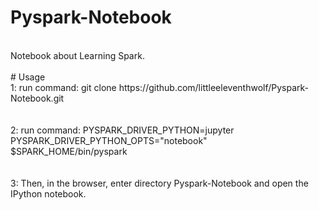 # Pyspark-Notebook
<br/>
Notebook about Learning Spark.<br/>
<br/>
# Usage
<br/>
1: run command: git clone https://github.com/littleeleventhwolf/Pyspark-Notebook.git<br/><br/>
<br/>
2: run command: PYSPARK_DRIVER_PYTHON=jupyter PYSPARK_DRIVER_PYTHON_OPTS="notebook" $SPARK_HOME/bin/pyspark<br/>
<br/>
<br/>
3: Then, in the browser, enter directory Pyspark-Notebook and open the IPython notebook.<br/> 
